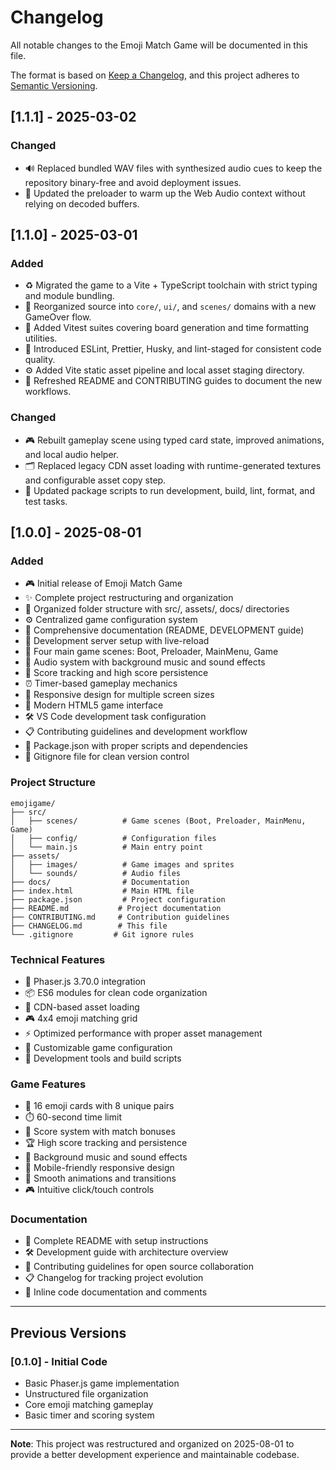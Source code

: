 # Changelog

All notable changes to the Emoji Match Game will be documented in this file.

The format is based on [Keep a Changelog](https://keepachangelog.com/en/1.0.0/),
and this project adheres to [Semantic Versioning](https://semver.org/spec/v2.0.0.html).

## [1.1.1] - 2025-03-02

### Changed

- 🔊 Replaced bundled WAV files with synthesized audio cues to keep the repository binary-free and avoid deployment issues.
- 🧹 Updated the preloader to warm up the Web Audio context without relying on decoded buffers.

## [1.1.0] - 2025-03-01

### Added

- ♻️ Migrated the game to a Vite + TypeScript toolchain with strict typing and module bundling.
- 🧱 Reorganized source into `core/`, `ui/`, and `scenes/` domains with a new GameOver flow.
- 🧪 Added Vitest suites covering board generation and time formatting utilities.
- 🔧 Introduced ESLint, Prettier, Husky, and lint-staged for consistent code quality.
- ⚙️ Added Vite static asset pipeline and local asset staging directory.
- 📝 Refreshed README and CONTRIBUTING guides to document the new workflows.

### Changed

- 🎮 Rebuilt gameplay scene using typed card state, improved animations, and local audio helper.
- 🗂️ Replaced legacy CDN asset loading with runtime-generated textures and configurable asset copy step.
- 🔄 Updated package scripts to run development, build, lint, format, and test tasks.

## [1.0.0] - 2025-08-01

### Added

- 🎮 Initial release of Emoji Match Game
- ✨ Complete project restructuring and organization
- 📁 Organized folder structure with src/, assets/, docs/ directories
- ⚙️ Centralized game configuration system
- 📖 Comprehensive documentation (README, DEVELOPMENT guide)
- 🚀 Development server setup with live-reload
- 🎯 Four main game scenes: Boot, Preloader, MainMenu, Game
- 🎵 Audio system with background music and sound effects
- 💯 Score tracking and high score persistence
- ⏰ Timer-based gameplay mechanics
- 📱 Responsive design for multiple screen sizes
- 🎨 Modern HTML5 game interface
- 🛠️ VS Code development task configuration
- 📋 Contributing guidelines and development workflow
- 🔧 Package.json with proper scripts and dependencies
- 🚫 Gitignore file for clean version control

### Project Structure

```
emojigame/
├── src/
│   ├── scenes/          # Game scenes (Boot, Preloader, MainMenu, Game)
│   ├── config/          # Configuration files
│   └── main.js          # Main entry point
├── assets/
│   ├── images/          # Game images and sprites
│   └── sounds/          # Audio files
├── docs/                # Documentation
├── index.html           # Main HTML file
├── package.json         # Project configuration
├── README.md           # Project documentation
├── CONTRIBUTING.md     # Contribution guidelines
├── CHANGELOG.md        # This file
└── .gitignore         # Git ignore rules
```

### Technical Features

- 🎯 Phaser.js 3.70.0 integration
- 📦 ES6 modules for clean code organization
- 🔄 CDN-based asset loading
- 🎮 4x4 emoji matching grid
- ⚡ Optimized performance with proper asset management
- 🎨 Customizable game configuration
- 🔧 Development tools and build scripts

### Game Features

- 🧩 16 emoji cards with 8 unique pairs
- ⏱️ 60-second time limit
- 💯 Score system with match bonuses
- 🏆 High score tracking and persistence
- 🎵 Background music and sound effects
- 📱 Mobile-friendly responsive design
- 🎯 Smooth animations and transitions
- 🎮 Intuitive click/touch controls

### Documentation

- 📖 Complete README with setup instructions
- 🛠️ Development guide with architecture overview
- 🤝 Contributing guidelines for open source collaboration
- 📋 Changelog for tracking project evolution
- 🎯 Inline code documentation and comments

---

## Previous Versions

### [0.1.0] - Initial Code

- Basic Phaser.js game implementation
- Unstructured file organization
- Core emoji matching gameplay
- Basic timer and scoring system

---

**Note**: This project was restructured and organized on 2025-08-01 to provide a better development experience and maintainable codebase.
